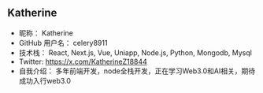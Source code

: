 ## Katherine

- 昵称：  Katherine
- GitHub 用户名：  celery8911
- 技术栈：  React, Next.js, Vue, Uniapp, Node.js, Python, Mongodb, Mysql
- Twitter:   https://x.com/KatherineZ18844
- 自我介绍：  多年前端开发，node全栈开发，正在学习Web3.0和AI相关，期待成功入行web3.0
